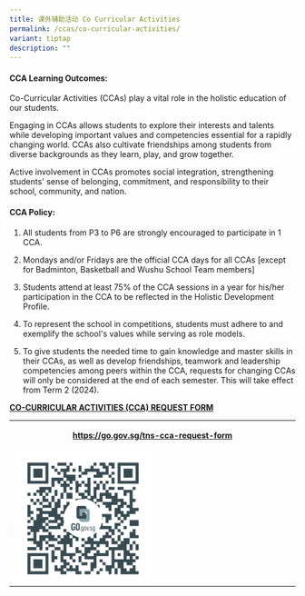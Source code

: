 ```yaml
---
title: 课外辅助活动 Co Curricular Activities
permalink: /ccas/co-curricular-activities/
variant: tiptap
description: ""
---
```

<h4>CCA Learning Outcomes:</h4>
<p>Co-Curricular Activities (CCAs) play a vital role in the holistic education
of our students.</p>
<p>Engaging in CCAs allows students to explore their interests and talents
while developing important values and competencies essential for a rapidly
changing world. CCAs also cultivate friendships among students from diverse
backgrounds as they learn, play, and grow together.</p>
<p>Active involvement in CCAs promotes social integration, strengthening
students' sense of belonging, commitment, and responsibility to their school,
community, and nation.</p>
<h4>CCA Policy:</h4>
<ol data-tight="true" class="tight">
<li>
<p>All students from P3 to P6 are strongly encouraged to participate in 1
CCA.</p>
</li>
<li>
<p>Mondays and/or Fridays are the official CCA days for all CCAs [except
for Badminton, Basketball and Wushu School Team members]</p>
</li>
<li>
<p>Students attend at least 75% of the CCA sessions in a year for his/her
participation in the CCA to be reflected in the Holistic Development Profile.</p>
</li>
<li>
<p>To represent the school in competitions, students must adhere to and exemplify
the school's values while serving as role models.</p>
</li>
<li>
<p>To give students the needed time to gain knowledge and master skills in
their CCAs, as well as develop friendships, teamwork and leadership competencies
among peers within the CCA, requests for changing CCAs will only be considered
at the end of each semester. This will take effect from Term 2 (2024).
<br>
</p>
</li>
</ol>
<p><strong><u>CO-CURRICULAR ACTIVITIES (CCA) REQUEST FORM</u></strong>
</p>
<table>
<tbody>
<tr>
<th rowspan="1" colspan="1">
<p><strong><a href="https://go.gov.sg/tns-cca-request-form" rel="noopener noreferrer nofollow" target="_blank">https://go.gov.sg/tns-cca-request-form</a></strong>
</p>
</th>
</tr>
<tr>
<td rowspan="1" colspan="1"><a class="isomer-image-wrapper" href="https://go.gov.sg/tns-cca-request-form"><img style="width: 50%;" height="auto" width="100%" alt="" src="/images/CCAs/https___go_gov_sg_tns_cca_request_form.png"></a>
</td>
</tr>
</tbody>
</table>
<p></p>